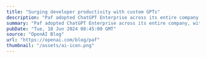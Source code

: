 ```yaml
---
title: "Surging developer productivity with custom GPTs"
description: "Paf adopted ChatGPT Enterprise across its entire company, with engineers using custom GPTs on a daily basis to speed up routine development tasks. Paf also integrated ChatGPT Enterprise into the grit:lab coding academy (gritlab.ax), training the next generation of software developers using an AI-augmented, systems-architecture mindset from day one. In addition to the wide range of use cases for developers and grit:lab students, 70% of Paf employees actively use ChatGPT Enterprise, spanning business teams like finance, HR, marketing, and customer support."
summary: "Paf adopted ChatGPT Enterprise across its entire company, with engineers using custom GPTs on a daily basis to speed up routine development tasks. Paf also integrated ChatGPT Enterprise into the grit:lab coding academy (gritlab.ax), training the next generation of software developers using an AI-augmented, systems-architecture mindset from day one. In addition to the wide range of use cases for developers and grit:lab students, 70% of Paf employees actively use ChatGPT Enterprise, spanning business teams like finance, HR, marketing, and customer support."
pubDate: "Tue, 18 Jun 2024 08:45:00 GMT"
source: "OpenAI Blog"
url: "https://openai.com/blog/paf"
thumbnail: "/assets/ai-icon.png"
---
```


